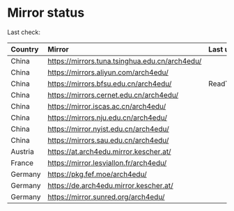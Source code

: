 <script src="./time.js"></script>
# Mirror status
Last check: <script type="text/javascript">localize(1707827455.6220725);</script>

|Country|Mirror|Last update|
|:------|:-----|:----------|
|China|https://mirrors.tuna.tsinghua.edu.cn/arch4edu/|<script type="text/javascript">localize(1707762606);</script>|
|China|https://mirrors.aliyun.com/arch4edu/|<script type="text/javascript">localize(1707762606);</script>|
|China|https://mirrors.bfsu.edu.cn/arch4edu/|ReadTimeout|
|China|https://mirrors.cernet.edu.cn/arch4edu/|<script type="text/javascript">localize(1707762606);</script>|
|China|https://mirror.iscas.ac.cn/arch4edu/|<script type="text/javascript">localize(1707762606);</script>|
|China|https://mirrors.nju.edu.cn/arch4edu/|<script type="text/javascript">localize(1707762606);</script>|
|China|https://mirror.nyist.edu.cn/arch4edu/|<script type="text/javascript">localize(1707762606);</script>|
|China|https://mirrors.sau.edu.cn/arch4edu/|<script type="text/javascript">localize(1707762606);</script>|
|Austria|https://at.arch4edu.mirror.kescher.at/|<script type="text/javascript">localize(1707762606);</script>|
|France|https://mirror.lesviallon.fr/arch4edu/|<script type="text/javascript">localize(1707762606);</script>|
|Germany|https://pkg.fef.moe/arch4edu/|<script type="text/javascript">localize(1707762606);</script>|
|Germany|https://de.arch4edu.mirror.kescher.at/|<script type="text/javascript">localize(1707762606);</script>|
|Germany|https://mirror.sunred.org/arch4edu/|<script type="text/javascript">localize(1707762606);</script>|

<script src="./tablefilter/tablefilter.js"></script>
<script src="./table.js"></script>